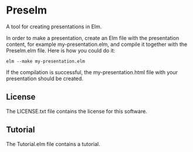 # Preselm

A tool for creating presentations in Elm.

In order to make a presentation, create an Elm file with the
presentation content, for example my-presentation.elm, and compile it
together with the Preselm.elm file. Here is how you could do it:

    elm --make my-presentation.elm

If the compilation is successful, the my-presentation.html file with
your presentation should be created.

## License

The LICENSE.txt file contains the license for this software.

## Tutorial

The Tutorial.elm file contains a tutorial.
